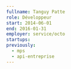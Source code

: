 ```yaml
---
fullname: Tanguy Patte
role: Développeur
start: 2014-06-01
end: 2016-01-31
employer: service/octo
startups:
previously:
  - mps
  - api-entreprise
---
```

